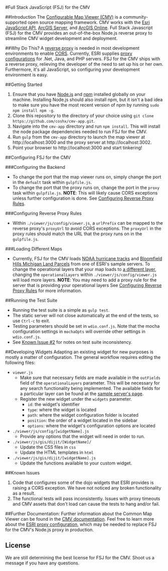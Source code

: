 #Full Stack JavaScript (FSJ) for the CMV

##Introduction
The [Configurable Map Viewer (CMV)](http://cmv.io/) is a community-supported open source mapping framework. CMV works with the [Esri JavaScript API](http://docs.cmv.io/en/latest/developers.arcgis.com/javascript/jsapi/), [ArcGIS Server](http://www.esri.com/software/arcgis/arcgisserver), and [ArcGIS Online](https://arcgis.com/). Full Stack Javascript (FSJ) for the CMV provides an out-of-the-box Node.js reverse proxy to streamline CMV widget development and deployment.

##Why Do This?
A [reverse proxy](https://developers.arcgis.com/javascript/jshelp/ags_proxy.html) is needed in most development environments to enable [CORS](https://developers.arcgis.com/javascript/jssamples/exp_cors_buffer.html). Currently, ESRI supplies [proxy configurations](https://github.com/Esri/resource-proxy) for .Net, Java, and PHP servers. FSJ for the CMV ships with a reverse proxy, relieving the developer of the need to set up his or her own. Furthermore, it's all JavaScript, so configuring your development environment is easy.

##Getting Started
1. Ensure that you have [Node.js](https://nodejs.org/en/download/) and [npm](https://www.npmjs.com/) installed globally on your machine. Installing Node.js should also install npm, but it isn't a bad idea to make sure you have the most recent version of npm by running `sudo npm install npm -g`.
2. Clone this repository to the directory of your choice using `git clone https://github.com/coshx/cmv-app.git`.
3. Navigate into the `cmv-app` directory and run `npm install`. This will install the node package dependencies needed to run FSJ for the CMV.
4. Run `gulp` from the `cmv-app` directory to launch the map viewer at http://localhost:3000 and the proxy server at http://localhost:3002.
5. Point your browser to http://localhost:3000 and start tinkering!

##Configuring FSJ for the CMV

###Configuring the Backend
* To change the port that the map viewer runs on, simply change the port in the `defualt` task within `gulpfile.js`.
* To change the port that the proxy runs on, change the port in the `proxy` task within `gulpfile.js`. **NOTE**: This will likely cause CORS exceptions unless further configuration is done. See [Configuring Reverse Proxy Rules](https://github.com/coshx/cmv-app#configuring-reverse-proxy-rules).

###Configuring Reverse Proxy Rules
* Within `./viewer/js/config/viewer.js`, a `urlPrefix` can be mapped to the reverse proxy's `proxyUrl` to avoid CORS exceptions. The `proxyUrl` in the proxy rules should match the URL that the proxy runs on in the `gulpfile.js`.

###Loading Different Maps
* Currently, FSJ for the CMV loads [NOAA hurricane tracks]('http://sampleserver3.arcgisonline.com/ArcGIS/rest/services/Hurricanes/NOAA_Tracks_1851_2007/MapServer/') and [Bloomfield Hills Michigan Land Parcels](http://sampleserver3.arcgisonline.com/ArcGIS/rest/services/BloomfieldHillsMichigan/Parcels/MapServer/) from one of ESRI's sample servers. To change the operational layers that your map loads to [a different layer](http://sampleserver1.arcgisonline.com/ArcGIS/rest/services), changing the `operationalLayers` within `./viewer/js/config/viewer.js` will load more layers. **NOTE**: You may need to add a proxy rule for the server that is providing your operational layers See [Configuring Reverse Proxy Rules](https://github.com/coshx/cmv-app#configuring-reverse-proxy-rules) for more information.

##Running the Test Suite
* Running the test suite is a simple as `gulp test`.
* The static server will not close automatically at the end of the tests, so use `Ctrl-c` to exit.
* Testing parameters should be set in `wdio.conf.js`. Note that the mocha configuration settings in `mochaOpts` will override other settings in `wdio.conf.js`.
* See [Known Issue #2](https://github.com/coshx/cmv-app#known-issues) for notes on test suite inconsistency.

##Developing Widgets
Adapting an existing widget for new purposes is mostly a matter of configuration. The general workflow requires editing the following files:
* `viewer.js`
  * Make sure that necessary fields are made available in the `outFields` field of the `operationalLayers` parameter. This will be necessary for any search functionality being implemented. The available fields for a particular layer can be found at the [sample server's page](http://sampleserver3.arcgisonline.com/ArcGIS/rest/services/Hurricanes/NOAA_Tracks_1851_2007/MapServer//0).
  * Register the new widget under the `widgets` parameter.
    * `id`: the widget's identifier
    * `type`: where the widget is located
    * `path`: where the widget configuration folder is located
    * `position`: the order of a widget located in the sidebar
    * `options`: where the widget's configuration options are located
* `./viewer/js/config/[widgetName].js`
  * Provide any options that the widget will need in order to run.
* `./viewer/js/gis/dijit/[WidgetName]/`
  * Update the CSS files in `css`
  * Update the HTML templates in `html`
* `./viewer/js/gis/dijit/[widgetName].js`
  * Update the functions available to your custom widget.

##Known Issues
1. Code that configures some of the dojo widgets that ESRI provides is raising a CORS exception. We have not noticed any broken functionality as a result.
2. The functional tests will pass inconsistently. Issues with proxy timeouts and CMV assets that don't load can cause the tests to hang and/or fail.

##Further Documentation:
Further information about the Common Map Viewer can be found in the [CMV documentation](http://docs.cmv.io/). Feel free to learn more about the [ESRI proxy configuration](https://github.com/Esri/resource-proxy), which may be needed to replace FSJ for the CMV's Node.js proxy in production.

## License
We are still determining the best license for FSJ for the CMV. Shoot us a message if you have any questions.
